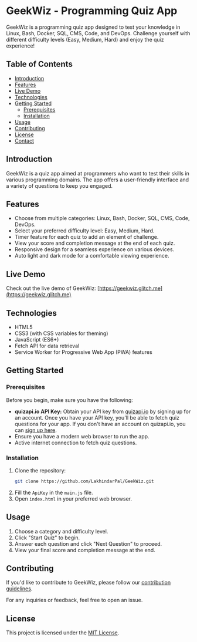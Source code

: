 # GeekWiz - Programming Quiz App

GeekWiz is a programming quiz app designed to test your knowledge in Linux, Bash, Docker, SQL, CMS, Code, and DevOps. Challenge yourself with different difficulty levels (Easy, Medium, Hard) and enjoy the quiz experience!

## Table of Contents

- [Introduction](#introduction)
- [Features](#features)
- [Live Demo](#live-demo)
- [Technologies](#technologies)
- [Getting Started](#getting-started)
  - [Prerequisites](#prerequisites)
  - [Installation](#installation)
- [Usage](#usage)
- [Contributing](#contributing)
- [License](#license)
- [Contact](#contact)

## Introduction

GeekWiz is a quiz app aimed at programmers who want to test their skills in various programming domains. The app offers a user-friendly interface and a variety of questions to keep you engaged.

## Features

- Choose from multiple categories: Linux, Bash, Docker, SQL, CMS, Code, DevOps.
- Select your preferred difficulty level: Easy, Medium, Hard.
- Timer feature for each quiz to add an element of challenge.
- View your score and completion message at the end of each quiz.
- Responsive design for a seamless experience on various devices.
- Auto light and dark mode for a comfortable viewing experience.

## Live Demo

Check out the live demo of GeekWiz: [https://geekwiz.glitch.me](https://geekwiz.glitch.me)

## Technologies

- HTML5
- CSS3 (with CSS variables for theming)
- JavaScript (ES6+)
- Fetch API for data retrieval
- Service Worker for Progressive Web App (PWA) features

## Getting Started

### Prerequisites

Before you begin, make sure you have the following:

- **quizapi.io API Key:** Obtain your API key from [quizapi.io](https://quizapi.io/) by signing up for an account. Once you have your API key, you'll be able to fetch quiz questions for your app.
If you don't have an account on quizapi.io, you can [sign up here](https://quizapi.io/register).
- Ensure you have a modern web browser to run the app.
- Active internet connection to fetch quiz questions.

### Installation

1. Clone the repository:
   ```bash
   git clone https://github.com/LakhindarPal/GeekWiz.git
   ```
2. Fill the `ApiKey` in the `main.js` file.
3. Open `index.html` in your preferred web browser.

## Usage

1. Choose a category and difficulty level.
2. Click "Start Quiz" to begin.
3. Answer each question and click "Next Question" to proceed.
4. View your final score and completion message at the end.

## Contributing

If you'd like to contribute to GeekWiz, please follow our [contribution guidelines](CONTRIBUTING.md).

For any inquiries or feedback, feel free to open an issue.

## License

This project is licensed under the [MIT License](LICENSE).